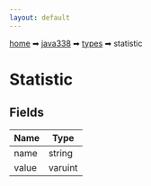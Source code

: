 ```yaml
---
layout: default
---
```


[home](/) ➡ [java338](/protocol/java338) ➡ [types](/protocol/java338/types) ➡ statistic

# Statistic

## Fields

Name | Type
---|---
name | string
value | varuint

